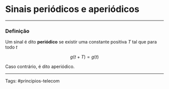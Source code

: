 # Sinais periódicos e aperiódicos

---

### Definição

Um sinal é dito **periódico** se existir uma constante positiva $T$ tal que para todo $t$

$${ g(t+T) = g(t) }$$

Caso contrário, é dito aperiódico.

---

Tags: #principios-telecom 